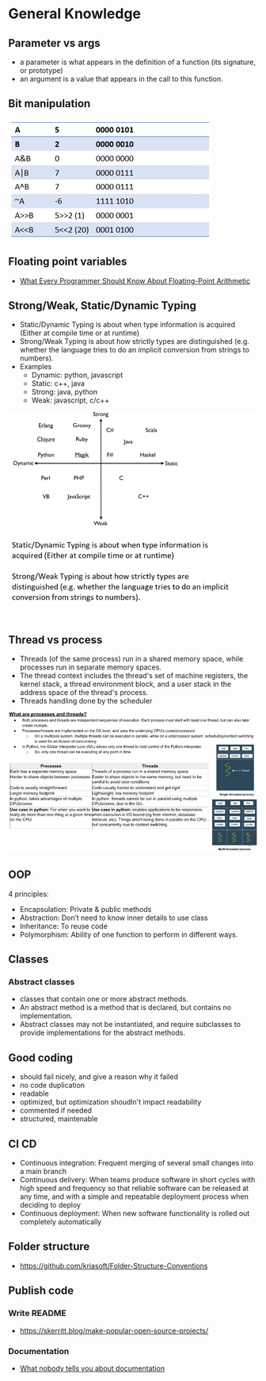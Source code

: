 # General Knowledge

## Parameter vs args

- a parameter is what appears in the definition of a function (its signature, or prototype)
- an argument is a value that appears in the call to this function.

## Bit manipulation

![](./bit-manipulations.png)

## Floating point variables

- [What Every Programmer Should Know About Floating-Point Arithmetic](https://floating-point-gui.de/)

## Strong/Weak, Static/Dynamic Typing

- Static/Dynamic Typing is about when type information is acquired (Either at compile time or at runtime)
- Strong/Weak Typing is about how strictly types are distinguished (e.g. whether the language tries to do an implicit conversion from strings to numbers).
- Examples
  - Dynamic: python, javascript
  - Static: c++, java
  - Strong: java, python
  - Weak: javascript, c/c++

![](./strongweakstaticdynamic_type.png)

## Thread vs process

- Threads (of the same process) run in a shared memory space, while processes run in separate memory spaces.
- The thread context includes the thread's set of machine registers, the kernel stack, a thread environment block, and a user stack in the address space of the thread's process.
- Threads handling done by the scheduler

![](./processes-threads.jpg)

## OOP

4 principles:

- Encapsulation: Private & public methods
- Abstraction: Don’t need to know inner details to use class
- Inheritance: To reuse code
- Polymorphism:  Ability of one function to perform in different ways.

## Classes

### Abstract classes

- classes that contain one or more abstract methods.
- An abstract method is a method that is declared, but contains no implementation.
- Abstract classes may not be instantiated, and require subclasses to provide implementations for the abstract methods.

## Good coding

- should fail nicely, and give a reason why it failed
- no code duplication
- readable
- optimized, but optimization shoudln't impact readability
- commented if needed
- structured, maintenable

## CI CD

- Continuous integration: Frequent merging of several small changes into a main branch
- Continuous delivery: When teams produce software in short cycles with high speed and frequency so that reliable software can be released at any time, and with a simple and repeatable deployment process when deciding to deploy
- Continuous deployment: When new software functionality is rolled out completely automatically

## Folder structure

- <https://github.com/kriasoft/Folder-Structure-Conventions>

## Publish code

### Write README

- <https://skerritt.blog/make-popular-open-source-projects/>

### Documentation

- [What nobody tells you about documentation](https://www.divio.com/blog/documentation/)

